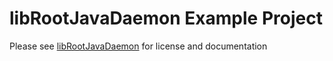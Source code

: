 # libRootJavaDaemon Example Project

Please see [libRootJavaDaemon](../librootjavadaemon) for license and documentation
